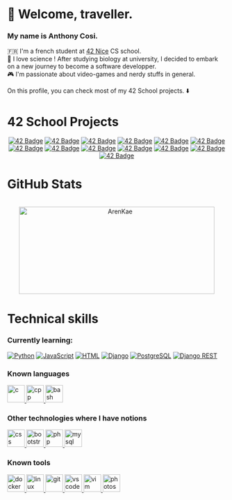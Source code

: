 # 🌌 Welcome, traveller.

### My name is Anthony Cosi.

🇫🇷 I'm a french student at [42 Nice](https://42nice.fr/en/homepage/) CS school.\
🔬 I love science ! After studying biology at university, I decided to embark on a new journey to become a software developper.\
🎮 I'm passionate about video-games and nerdy stuffs in general.

On this profile, you can check most of my 42 School projects. ⬇️

# 42 School Projects
<div align="center">

<a href="https://github.com/ArenKae/libft">![42 Badge](https://github.com/ArenKae/ArenKae/blob/main/42%20badges/libfte.png)</a>
<a href="https://github.com/ArenKae/get_next_line">![42 Badge](https://github.com/ArenKae/ArenKae/blob/main/42%20badges/get_next_linee.png)</a>
<a href="ttps://github.com/ArenKae/ft_printf">![42 Badge](https://github.com/ArenKae/ArenKae/blob/main/42%20badges/ft_printfe.png)</a>
<a href="https://github.com/ArenKae/so_long">![42 Badge](https://github.com/ArenKae/ArenKae/blob/main/42%20badges/so_longe.png)</a>
<a href="https://github.com/ArenKae/pipex">![42 Badge](https://github.com/ArenKae/ArenKae/blob/main/42%20badges/pipexe.png)</a>
<a href="https://github.com/ArenKae/push_swap">![42 Badge](https://github.com/ArenKae/ArenKae/blob/main/42%20badges/push_swape.png)</a>
<a href="https://github.com/ArenKae/Philosophers">![42 Badge](https://github.com/ArenKae/ArenKae/blob/main/42%20badges/philosopherse.png)</a>
<a href="https://github.com/ArenKae/minishell">![42 Badge](https://github.com/ArenKae/ArenKae/blob/main/42%20badges/minishelle.png)</a>
<a href="https://github.com/ArenKae/cub3d">![42 Badge](https://github.com/ArenKae/ArenKae/blob/main/42%20badges/cppe.png)</a>
<a href="https://github.com/ArenKae/cpp">![42 Badge](https://github.com/mcombeau/mcombeau/blob/main/42_badges/cppe.png)</a>
<a href="https://github.com/ArenKae/ft_irc">![42 Badge](https://github.com/ArenKae/ArenKae/blob/main/42%20badges/ft_irce.png)</a>
<a href="https://github.com/ArenKae/Inception">![42 Badge](https://github.com/ArenKae/ArenKae/blob/main/42%20badges/inceptione.png)</a>
<a href="https://github.com/ArenKae/ft_transcendence">![42 Badge](https://github.com/ArenKae/ArenKae/blob/main/42%20badges/ft_transcendencee.png)</a>
</div>

# GitHub Stats

<div align="center">
<br>
<a href="https://github.com/ArenKae/">
    <img src="https://github-readme-stats.vercel.app/api/top-langs?username=ArenKae&show_icons=true&locale=en&layout=compact&line_height=20&title_color=7A7ADB&icon_color=2234AE&text_color=D3D3D3&bg_color=0,000000,130F40" width="450"  alt="ArenKae" height="200"/>
</a>
</div>

# Technical skills

### Currently learning:

[![Python](https://github.com/tandpfun/skill-icons/blob/main/icons/Python-Dark.svg)](https://www.python.org)
[![JavaScript](https://github.com/tandpfun/skill-icons/blob/main/icons/JavaScript.svg)](https://developer.mozilla.org/en-US/docs/Web/JavaScript)
[![HTML](https://github.com/tandpfun/skill-icons/blob/main/icons/HTML.svg)](https://www.w3.org/html/)
[![Django](https://github.com/tandpfun/skill-icons/blob/main/icons/Django.svg)](https://www.djangoproject.com/)
[![PostgreSQL](https://github.com/tandpfun/skill-icons/blob/main/icons/PostgreSQL-Light.svg)](https://www.postgresql.org/)
[![Django REST](https://github.com/devicons/devicon/blob/master/icons/djangorest/djangorest-original-wordmark.svg)](https://www.django-rest-framework.org/)


<h3 align="left">Known languages</h3>
<p align="left">
  <a href="https://en.cppreference.com/w/c" target="_blank" rel="noreferrer">
    <img src="https://github.com/tandpfun/skill-icons/blob/main/icons/C.svg" alt="c" width="40" height="40"/>
  </a>
  <a href="https://en.cppreference.com/w/cpp" target="_blank" rel="noreferrer">
    <img src="https://github.com/tandpfun/skill-icons/blob/main/icons/CPP.svg" alt="cpp" width="40" height="40"/>
  </a>
  <a href="https://www.gnu.org/software/bash/manual/bash.html" target="_blank" rel="noreferrer">
    <img src="https://github.com/tandpfun/skill-icons/blob/main/icons/Bash-Dark.svg" alt="bash" width="40" height="40"/>
  </a>
</p>
<h3 align="left">Other technologies where I have notions</h3>
<p align="left">
  <a href="https://www.w3.org/Style/CSS/Overview.en.html" target="_blank" rel="noreferrer">
    <img src="https://github.com/tandpfun/skill-icons/blob/main/icons/CSS.svg" alt="css" width="40" height="40"/>
  </a>
  <a href="https://getbootstrap.com" target="_blank" rel="noreferrer">
    <img src="https://github.com/tandpfun/skill-icons/blob/main/icons/Bootstrap.svg" alt="bootstrap" width="40" height="40"/>
  </a>
  <a href="https://www.php.net" target="_blank" rel="noreferrer">
    <img src="https://github.com/tandpfun/skill-icons/blob/main/icons/PHP-Light.svg" alt="php" width="40" height="40"/>
  </a>
  <a href="https://www.mysql.com/" target="_blank" rel="noreferrer">
    <img src="https://github.com/tandpfun/skill-icons/blob/main/icons/MySQL-Light.svg" alt="mysql" width="40" height="40"/>
  </a>

</p>
<h3 align="left">Known tools</h3>
<p align="left">
  <a href="https://www.docker.com/" target="_blank" rel="noreferrer">
    <img src="https://github.com/tandpfun/skill-icons/blob/main/icons/Docker.svg" alt="docker" width="40" height="40"/>
  </a>
  <a href="https://www.linux.org/" target="_blank" rel="noreferrer">
    <img src="https://github.com/tandpfun/skill-icons/blob/main/icons/Linux-Light.svg" alt="linux" width="40" height="40"/>
  </a>
  <a href="https://git-scm.com/" target="_blank" rel="noreferrer">
    <img src="https://github.com/tandpfun/skill-icons/blob/main/icons/Git.svg" alt="git" width="40" height="40"/>
  </a>
  <a href="https://code.visualstudio.com/" target="_blank" rel="noreferrer">
    <img src="https://github.com/tandpfun/skill-icons/blob/main/icons/VSCode-Dark.svg" alt="vscode" width="40" height="40"/>
  </a>
  <a href="https://www.vim.org/" target="_blank" rel="noreferrer">
    <img src="https://github.com/tandpfun/skill-icons/blob/main/icons/VIM-Dark.svg" alt="vim" width="40" height="40"/>
  </a>
  <a href="https://www.photoshop.com/en" target="_blank" rel="noreferrer">
    <img src="https://github.com/tandpfun/skill-icons/blob/main/icons/Photoshop.svg" alt="photoshop" width="40" height="40"/>
  </a>
